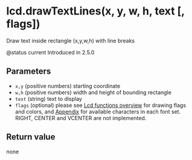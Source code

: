 # lcd.drawTextLines(x, y, w, h, text \[, flags])

Draw text inside rectangle (x,y,w,h) with line breaks

@status current Introduced in 2.5.0

## Parameters

* `x,y` (positive numbers) starting coordinate
* `w,h` (positive numbers) width and height of bounding rectangle
* `text` (string) text to display
* `flags` (optional) please see [Lcd functions overview](lcd\_functions-overview.html) for drawing flags and colors, and [Appendix](../../appendix/fonts.md) for available characters in each font set. RIGHT, CENTER and VCENTER are not implemented.

## Return value

none
